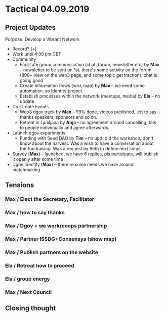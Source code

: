 # Tactical 04.09.2019

## Project Updates

Purpose: Develop a Vibrant Network

* Record? \(+\)
* Work until 4:00 pm CET
* Community
  * Facilitate group communication \(chat, forum, newsletter etc\) by **Max** – newsletter to be sent on 1st, there's some activity on the forum \(800+ view on the web3 page, and some topic get traction\), chat is going good
  * Create information flows \(wiki, map\) by **Max** – we need some automation, so Identity project
  * Establish processes within the network \(meetups, media\) by **Ela** – no update
* Co-Create Events
  * Web3 dgov track  by **Max** – 99% done, videos published, left to say thanks speakers, sponsors and so on.
  * Retreat in Ljubljana by **Anja** – no agreement around cancelling, talk to people individually and agree afterwards.
* Launch dgov experiments
  * Funding with Seed DAO by **Tim** – no upd, did the workshop, don't know about the harvest. Was a wish to have a conversation about the fundraising. Was a request by Beth to define next steps.
* Survey \(**Max**\) – launched, we have 6 replies, pls participate, will publish it openly after some time
* Dgov Identity \(**Max**\) – there're some needs we have around matchmaking 

## Tensions

### Max / Elect the Secretary, Facilitator

### Max / how to say thanks

### Max / Dgov + we work/coops partnership

### Max / Partner ISSDG+Consensys \(show map\)

### Max / Publish partners on the website

### Ela / Retreat how to proceed

### Ela / group energy

### Max / Next Council

## Closing thought




